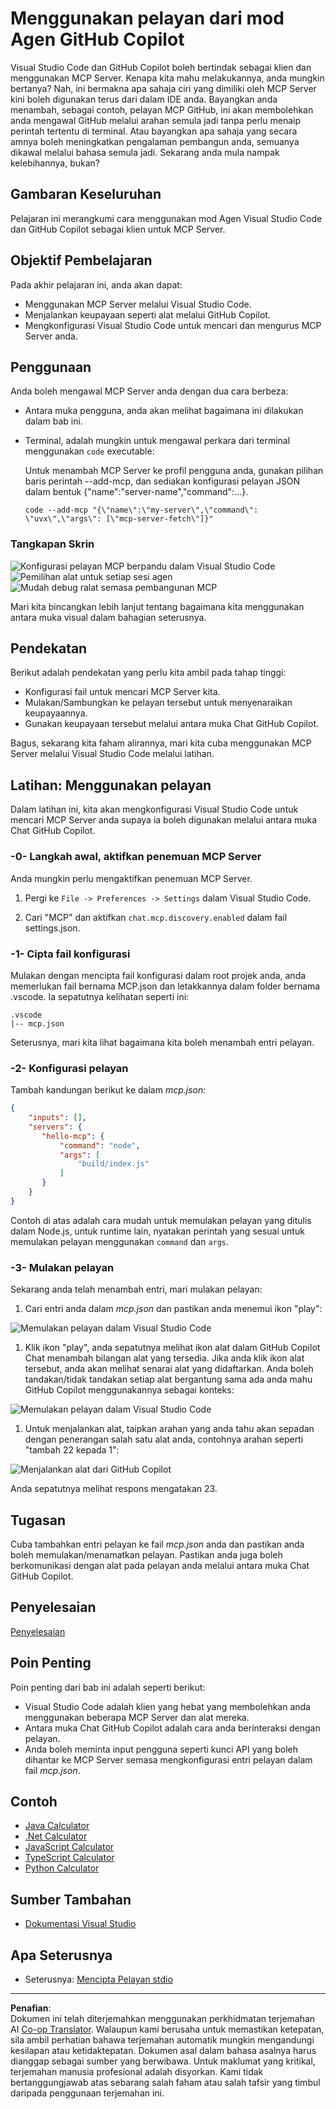 <!--
CO_OP_TRANSLATOR_METADATA:
{
  "original_hash": "d940b5e0af75e3a3a4d1c3179120d1d9",
  "translation_date": "2025-08-26T18:05:54+00:00",
  "source_file": "03-GettingStarted/04-vscode/README.md",
  "language_code": "ms"
}
-->
# Menggunakan pelayan dari mod Agen GitHub Copilot

Visual Studio Code dan GitHub Copilot boleh bertindak sebagai klien dan menggunakan MCP Server. Kenapa kita mahu melakukannya, anda mungkin bertanya? Nah, ini bermakna apa sahaja ciri yang dimiliki oleh MCP Server kini boleh digunakan terus dari dalam IDE anda. Bayangkan anda menambah, sebagai contoh, pelayan MCP GitHub, ini akan membolehkan anda mengawal GitHub melalui arahan semula jadi tanpa perlu menaip perintah tertentu di terminal. Atau bayangkan apa sahaja yang secara amnya boleh meningkatkan pengalaman pembangun anda, semuanya dikawal melalui bahasa semula jadi. Sekarang anda mula nampak kelebihannya, bukan?

## Gambaran Keseluruhan

Pelajaran ini merangkumi cara menggunakan mod Agen Visual Studio Code dan GitHub Copilot sebagai klien untuk MCP Server.

## Objektif Pembelajaran

Pada akhir pelajaran ini, anda akan dapat:

- Menggunakan MCP Server melalui Visual Studio Code.
- Menjalankan keupayaan seperti alat melalui GitHub Copilot.
- Mengkonfigurasi Visual Studio Code untuk mencari dan mengurus MCP Server anda.

## Penggunaan

Anda boleh mengawal MCP Server anda dengan dua cara berbeza:

- Antara muka pengguna, anda akan melihat bagaimana ini dilakukan dalam bab ini.
- Terminal, adalah mungkin untuk mengawal perkara dari terminal menggunakan `code` executable:

  Untuk menambah MCP Server ke profil pengguna anda, gunakan pilihan baris perintah --add-mcp, dan sediakan konfigurasi pelayan JSON dalam bentuk {\"name\":\"server-name\",\"command\":...}.

  ```
  code --add-mcp "{\"name\":\"my-server\",\"command\": \"uvx\",\"args\": [\"mcp-server-fetch\"]}"
  ```

### Tangkapan Skrin

![Konfigurasi pelayan MCP berpandu dalam Visual Studio Code](../../../../translated_images/chat-mode-agent.729a22473f822216dd1e723aaee1f7d4a2ede571ee0948037a2d9357a63b9d0b.ms.png)  
![Pemilihan alat untuk setiap sesi agen](../../../../translated_images/agent-mode-select-tools.522c7ba5df0848f8f0d1e439c2e96159431bc620cb39ccf3f5dc611412fd0006.ms.png)  
![Mudah debug ralat semasa pembangunan MCP](../../../../translated_images/mcp-list-servers.fce89eefe3f30032bed8952e110ab9d82fadf043fcfa071f7d40cf93fb1ea9e9.ms.png)  

Mari kita bincangkan lebih lanjut tentang bagaimana kita menggunakan antara muka visual dalam bahagian seterusnya.

## Pendekatan

Berikut adalah pendekatan yang perlu kita ambil pada tahap tinggi:

- Konfigurasi fail untuk mencari MCP Server kita.
- Mulakan/Sambungkan ke pelayan tersebut untuk menyenaraikan keupayaannya.
- Gunakan keupayaan tersebut melalui antara muka Chat GitHub Copilot.

Bagus, sekarang kita faham alirannya, mari kita cuba menggunakan MCP Server melalui Visual Studio Code melalui latihan.

## Latihan: Menggunakan pelayan

Dalam latihan ini, kita akan mengkonfigurasi Visual Studio Code untuk mencari MCP Server anda supaya ia boleh digunakan melalui antara muka Chat GitHub Copilot.

### -0- Langkah awal, aktifkan penemuan MCP Server

Anda mungkin perlu mengaktifkan penemuan MCP Server.

1. Pergi ke `File -> Preferences -> Settings` dalam Visual Studio Code.

1. Cari "MCP" dan aktifkan `chat.mcp.discovery.enabled` dalam fail settings.json.

### -1- Cipta fail konfigurasi

Mulakan dengan mencipta fail konfigurasi dalam root projek anda, anda memerlukan fail bernama MCP.json dan letakkannya dalam folder bernama .vscode. Ia sepatutnya kelihatan seperti ini:

```text
.vscode
|-- mcp.json
```

Seterusnya, mari kita lihat bagaimana kita boleh menambah entri pelayan.

### -2- Konfigurasi pelayan

Tambah kandungan berikut ke dalam *mcp.json*:

```json
{
    "inputs": [],
    "servers": {
       "hello-mcp": {
           "command": "node",
           "args": [
               "build/index.js"
           ]
       }
    }
}
```

Contoh di atas adalah cara mudah untuk memulakan pelayan yang ditulis dalam Node.js, untuk runtime lain, nyatakan perintah yang sesuai untuk memulakan pelayan menggunakan `command` dan `args`.

### -3- Mulakan pelayan

Sekarang anda telah menambah entri, mari mulakan pelayan:

1. Cari entri anda dalam *mcp.json* dan pastikan anda menemui ikon "play":

  ![Memulakan pelayan dalam Visual Studio Code](../../../../translated_images/vscode-start-server.8e3c986612e3555de47e5b1e37b2f3020457eeb6a206568570fd74a17e3796ad.ms.png)  

1. Klik ikon "play", anda sepatutnya melihat ikon alat dalam GitHub Copilot Chat menambah bilangan alat yang tersedia. Jika anda klik ikon alat tersebut, anda akan melihat senarai alat yang didaftarkan. Anda boleh tandakan/tidak tandakan setiap alat bergantung sama ada anda mahu GitHub Copilot menggunakannya sebagai konteks:

  ![Memulakan pelayan dalam Visual Studio Code](../../../../translated_images/vscode-tool.0b3bbea2fb7d8c26ddf573cad15ef654e55302a323267d8ee6bd742fe7df7fed.ms.png)

1. Untuk menjalankan alat, taipkan arahan yang anda tahu akan sepadan dengan penerangan salah satu alat anda, contohnya arahan seperti "tambah 22 kepada 1":

  ![Menjalankan alat dari GitHub Copilot](../../../../translated_images/vscode-agent.d5a0e0b897331060518fe3f13907677ef52b879db98c64d68a38338608f3751e.ms.png)

  Anda sepatutnya melihat respons mengatakan 23.

## Tugasan

Cuba tambahkan entri pelayan ke fail *mcp.json* anda dan pastikan anda boleh memulakan/menamatkan pelayan. Pastikan anda juga boleh berkomunikasi dengan alat pada pelayan anda melalui antara muka Chat GitHub Copilot.

## Penyelesaian

[Penyelesaian](./solution/README.md)

## Poin Penting

Poin penting dari bab ini adalah seperti berikut:

- Visual Studio Code adalah klien yang hebat yang membolehkan anda menggunakan beberapa MCP Server dan alat mereka.
- Antara muka Chat GitHub Copilot adalah cara anda berinteraksi dengan pelayan.
- Anda boleh meminta input pengguna seperti kunci API yang boleh dihantar ke MCP Server semasa mengkonfigurasi entri pelayan dalam fail *mcp.json*.

## Contoh

- [Java Calculator](../samples/java/calculator/README.md)  
- [.Net Calculator](../../../../03-GettingStarted/samples/csharp)  
- [JavaScript Calculator](../samples/javascript/README.md)  
- [TypeScript Calculator](../samples/typescript/README.md)  
- [Python Calculator](../../../../03-GettingStarted/samples/python)  

## Sumber Tambahan

- [Dokumentasi Visual Studio](https://code.visualstudio.com/docs/copilot/chat/mcp-servers)

## Apa Seterusnya

- Seterusnya: [Mencipta Pelayan stdio](../05-stdio-server/README.md)

---

**Penafian**:  
Dokumen ini telah diterjemahkan menggunakan perkhidmatan terjemahan AI [Co-op Translator](https://github.com/Azure/co-op-translator). Walaupun kami berusaha untuk memastikan ketepatan, sila ambil perhatian bahawa terjemahan automatik mungkin mengandungi kesilapan atau ketidaktepatan. Dokumen asal dalam bahasa asalnya harus dianggap sebagai sumber yang berwibawa. Untuk maklumat yang kritikal, terjemahan manusia profesional adalah disyorkan. Kami tidak bertanggungjawab atas sebarang salah faham atau salah tafsir yang timbul daripada penggunaan terjemahan ini.